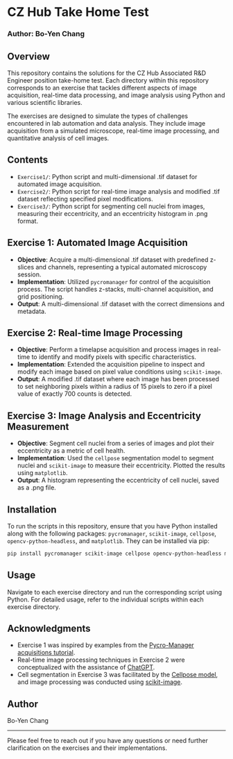 # CZ Hub Take Home Test
### Author: Bo-Yen Chang

## Overview
This repository contains the solutions for the CZ Hub Associated R&D Engineer position take-home test. Each directory within this repository corresponds to an exercise that tackles different aspects of image acquisition, real-time data processing, and image analysis using Python and various scientific libraries.

The exercises are designed to simulate the types of challenges encountered in lab automation and data analysis. They include image acquisition from a simulated microscope, real-time image processing, and quantitative analysis of cell images.

## Contents
- `Exercise1/`: Python script and multi-dimensional .tif dataset for automated image acquisition.
- `Exercise2/`: Python script for real-time image analysis and modified .tif dataset reflecting specified pixel modifications.
- `Exercise3/`: Python script for segmenting cell nuclei from images, measuring their eccentricity, and an eccentricity histogram in .png format.

## Exercise 1: Automated Image Acquisition
- **Objective**: Acquire a multi-dimensional .tif dataset with predefined z-slices and channels, representing a typical automated microscopy session.
- **Implementation**: Utilized `pycromanager` for control of the acquisition process. The script handles z-stacks, multi-channel acquisition, and grid positioning.
- **Output**: A multi-dimensional .tif dataset with the correct dimensions and metadata.

## Exercise 2: Real-time Image Processing
- **Objective**: Perform a timelapse acquisition and process images in real-time to identify and modify pixels with specific characteristics.
- **Implementation**: Extended the acquisition pipeline to inspect and modify each image based on pixel value conditions using `scikit-image`.
- **Output**: A modified .tif dataset where each image has been processed to set neighboring pixels within a radius of 15 pixels to zero if a pixel value of exactly 700 counts is detected.

## Exercise 3: Image Analysis and Eccentricity Measurement
- **Objective**: Segment cell nuclei from a series of images and plot their eccentricity as a metric of cell health.
- **Implementation**: Used the `cellpose` segmentation model to segment nuclei and `scikit-image` to measure their eccentricity. Plotted the results using `matplotlib`.
- **Output**: A histogram representing the eccentricity of cell nuclei, saved as a .png file.

## Installation
To run the scripts in this repository, ensure that you have Python installed along with the following packages: `pycromanager`, `scikit-image`, `cellpose`, `opencv-python-headless`, and `matplotlib`. They can be installed via pip:

```bash
pip install pycromanager scikit-image cellpose opencv-python-headless matplotlib
```

## Usage
Navigate to each exercise directory and run the corresponding script using Python. For detailed usage, refer to the individual scripts within each exercise directory.

## Acknowledgments
- Exercise 1 was inspired by examples from the [Pycro-Manager acquisitions tutorial](https://micro-manager.org/apidoc/mmcorej/latest/mmcorej/CMMCore.html).
- Real-time image processing techniques in Exercise 2 were conceptualized with the assistance of [ChatGPT](https://chat.openai.com/).
- Cell segmentation in Exercise 3 was facilitated by the [Cellpose model](https://github.com/MouseLand/cellpose), and image processing was conducted using [scikit-image](https://scikit-image.org/docs/stable/api/skimage.io.html).

## Author
Bo-Yen Chang

---

Please feel free to reach out if you have any questions or need further clarification on the exercises and their implementations.

